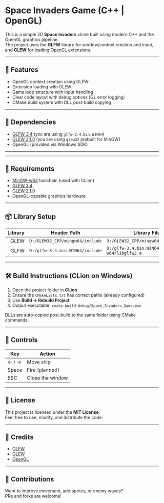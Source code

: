 # Space Invaders Game (C++ | OpenGL)

This is a simple 2D **Space Invaders** clone built using modern C++ and the OpenGL graphics pipeline.  
The project uses the **GLFW** library for window/context creation and input, and **GLEW** for loading OpenGL extensions.

---

## 🚀 Features

- OpenGL context creation using GLFW
- Extension loading with GLEW
- Game loop structure with input handling
- Clear code layout with debug options (GL error logging)
- CMake build system with DLL post-build copying

---

## 🧱 Dependencies

- [GLFW 3.4](https://www.glfw.org/download.html) (you are using `glfw-3.4.bin.WIN64`)
- [GLEW 2.1.0](http://glew.sourceforge.net/) (you are using `glew32` prebuilt for MinGW)
- OpenGL (provided via Windows SDK)

---


---

## 🔧 Requirements

- [MinGW-w64](https://www.mingw-w64.org/) toolchain (used with CLion)
- [GLFW 3.4](https://www.glfw.org/)
- [GLEW 2.1.0](http://glew.sourceforge.net/)
- OpenGL-capable graphics hardware

---

## 📦 Library Setup

| Library | Header Path                                | Library File Path                                       | DLL (if needed)                                      |
|--------:|---------------------------------------------|----------------------------------------------------------|------------------------------------------------------|
| GLEW    | `D:/GLEW32_CPP/mingw64/include`            | `D:/GLEW32_CPP/mingw64/lib/libglew32.a`                 | `D:/GLEW32_CPP/mingw64/bin/glew32.dll`              |
| GLFW    | `D:/glfw-3.4.bin.WIN64/include`            | `D:/glfw-3.4.bin.WIN64/lib-mingw-w64/libglfw3.a`        | `D:/glfw-3.4.bin.WIN64/lib-mingw-w64/glfw3.dll`     |

---

## 🛠️ Build Instructions (CLion on Windows)

1. Open the project folder in **CLion**
2. Ensure the `CMakeLists.txt` has correct paths (already configured)
3. Use **Build → Rebuild Project**
4. Output executable: `cmake-build-debug/Space_Invaders_Game.exe`

DLLs are auto-copied post-build to the same folder using CMake commands.

---

## 🧪 Controls

| Key     | Action            |
|---------|-------------------|
| ← / →   | Move ship         |
| Space   | Fire (planned)    |
| ESC     | Close the window  |

---


## 📄 License

This project is licensed under the **MIT License**.  
Feel free to use, modify, and distribute the code.

---

## 🙏 Credits

- [GLFW](https://www.glfw.org/)
- [GLEW](http://glew.sourceforge.net/)
- [OpenGL](https://www.khronos.org/opengl/)

---

## 🤝 Contributions

Want to improve movement, add sprites, or enemy waves?  
PRs and forks are welcome!


